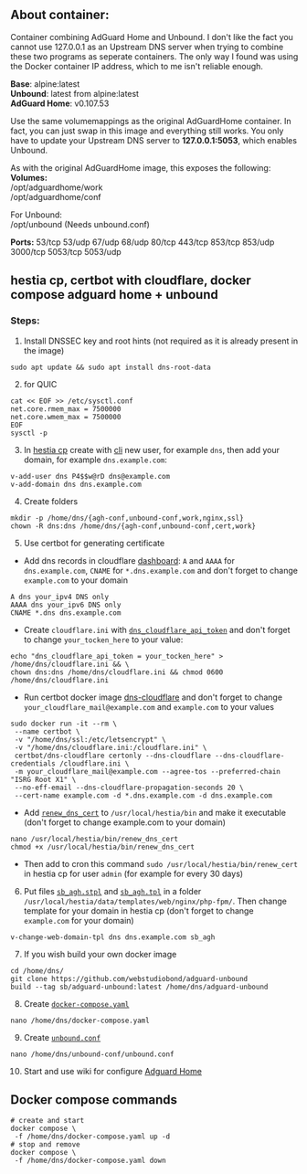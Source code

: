 ## About container:

Container combining AdGuard Home and Unbound. I don't like the fact you cannot use 127.0.0.1 as an Upstream DNS server when trying to 
combine these two programs as seperate containers. The only way I found was using the Docker container IP address, which to me isn't 
reliable enough.

**Base**: alpine:latest \
**Unbound**: latest from alpine:latest \
**AdGuard Home**: v0.107.53

Use the same volumemappings as the original AdGuardHome container. In fact, you can just swap in this image and everything still works. You only have to update your Upstream DNS server to __127.0.0.1:5053__, which enables Unbound.

As with the original AdGuardHome image, this exposes the following: \
**Volumes:** \
/opt/adguardhome/work \
/opt/adguardhome/conf

For Unbound: \
/opt/unbound (Needs unbound.conf)

**Ports:**
53/tcp 53/udp 67/udp 68/udp 80/tcp 443/tcp 853/tcp 853/udp 3000/tcp 5053/tcp 5053/udp

## hestia cp, certbot with cloudflare, docker compose adguard home + unbound
### Steps:
1) Install DNSSEC key and root hints (not required as it is already present in the image)
```
sudo apt update && sudo apt install dns-root-data
```
2) for QUIC
```
cat << EOF >> /etc/sysctl.conf
net.core.rmem_max = 7500000
net.core.wmem_max = 7500000
EOF
sysctl -p
```
3) In [hestia cp](https://hestiacp.com) create with [cli](https://hestiacp.com/docs/reference/cli.html) new user, for example `dns`, then add your domain, for example `dns.example.com`: 
```
v-add-user dns P4$$w@rD dns@example.com
v-add-domain dns dns.example.com
```
4) Create folders
```
mkdir -p /home/dns/{agh-conf,unbound-conf,work,nginx,ssl}
chown -R dns:dns /home/dns/{agh-conf,unbound-conf,cert,work}
```
5) Use certbot for generating certificate
- Add dns records in cloudflare [dashboard](https://dash.cloudflare.com): `A` and `AAAA` for `dns.example.com`, `CNAME` for `*.dns.example.com` and don't forget to change `example.com` to your domain
```
A dns your_ipv4 DNS only
AAAA dns your_ipv6 DNS only
CNAME *.dns dns.example.com
```
- Create `cloudflare.ini` with [`dns_cloudflare_api_token`](https://dash.cloudflare.com/profile/api-tokens) and don't forget to change `your_tocken_here` to your value:
```
echo "dns_cloudflare_api_token = your_tocken_here" > /home/dns/cloudflare.ini && \
chown dns:dns /home/dns/cloudflare.ini && chmod 0600 /home/dns/cloudflare.ini
```
- Run certbot docker image [dns-cloudflare](https://hub.docker.com/r/certbot/dns-cloudflare) and don't forget to change `your_cloudflare_mail@example.com` and `example.com` to your values
```
sudo docker run -it --rm \
 --name certbot \
 -v "/home/dns/ssl:/etc/letsencrypt" \
 -v "/home/dns/cloudflare.ini:/cloudflare.ini" \
 certbot/dns-cloudflare certonly --dns-cloudflare --dns-cloudflare-credentials /cloudflare.ini \
 -m your_cloudflare_mail@example.com --agree-tos --preferred-chain "ISRG Root X1" \
 --no-eff-email --dns-cloudflare-propagation-seconds 20 \
 --cert-name example.com -d *.dns.example.com -d dns.example.com
```
- Add [`renew_dns_cert`](https://raw.githubusercontent.com/webstudiobond/adguard-unbound/master/usr/local/hestia/bin/renew_dns_cert) to `/usr/local/hestia/bin` and make it executable (don't forget to change example.com to your domain)
```
nano /usr/local/hestia/bin/renew_dns_cert
chmod +x /usr/local/hestia/bin/renew_dns_cert
```
- Then add to cron this command `sudo /usr/local/hestia/bin/renew_cert` in hestia cp for user `admin` (for example for every 30 days)
6) Put files [`sb_agh.stpl`](https://raw.githubusercontent.com/webstudiobond/adguard-unbound/master/usr/local/hestia/data/templates/web/nginx/php-fpm/sb_agh.stpl) and [`sb_agh.tpl`](https://raw.githubusercontent.com/webstudiobond/adguard-unbound/master/usr/local/hestia/data/templates/web/nginx/php-fpm/sb_agh.tpl) in a folder `/usr/local/hestia/data/templates/web/nginx/php-fpm/`. Then change template for your domain in hestia cp (don't forget to change `example.com` for your domain)
```
v-change-web-domain-tpl dns dns.example.com sb_agh
```
7) If you wish build your own docker image
```
cd /home/dns/
git clone https://github.com/webstudiobond/adguard-unbound
build --tag sb/adguard-unbound:latest /home/dns/adguard-unbound
```
8) Create [`docker-compose.yaml`](https://raw.githubusercontent.com/webstudiobond/adguard-unbound/master/docker-compose.yaml)
```
nano /home/dns/docker-compose.yaml
```
9) Create [`unbound.conf`](https://raw.githubusercontent.com/webstudiobond/adguard-unbound/master/files/unbound/unbound.conf)
```
nano /home/dns/unbound-conf/unbound.conf
```
10) Start and use wiki for configure [Adguard Home](https://github.com/AdguardTeam/AdGuardHome/wiki)

## Docker compose commands
```
# create and start
docker compose \
 -f /home/dns/docker-compose.yaml up -d
# stop and remove
docker compose \
 -f /home/dns/docker-compose.yaml down
```








